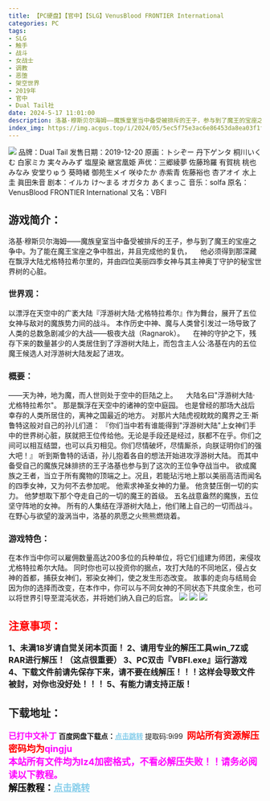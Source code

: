 ```yaml
---
title: 【PC硬盘】【官中】【SLG】VenusBlood FRONTIER International
categories: PC
tags:
- SLG
- 触手
- 战斗
- 女战士
- 调教
- 恶堕
- 架空世界
- 2019年
- 官中
- Dual Tail社
date: 2024-5-17 11:01:00
description: 洛基·穆斯贝尔海姆——魔族皇室当中备受被排斥的王子，参与到了魔王的宝座之争中。为了能在魔王宝座之争中胜出，并且完成他的复仇，他必须得到那深藏在飘浮大陆尤格特拉希尔里的，并由四位美丽四季女神与其主神奥丁守护的秘宝世界树的心脏。
index_img: https://img.acgus.top/i/2024/05/5ec5f75e3ac6e86453da8ea03f1fd9d7.webp
---
```

![](https://img.acgus.top/i/2024/05/5ec5f75e3ac6e86453da8ea03f1fd9d7.webp)
品牌：Dual Tail
发售日期：2019-12-20
原画：トシぞー 丹下ゲンタ 桐川いくむ 白家ミカ 実々みみず 塩屋染 継宮凰姫
声优：三郷綾夢 佐藤玲羅 有賀桃 桃也みなみ 安堂りゅう 葵時緒 御苑生メイ 咲ゆたか 赤紫青 佐藤裕也 杏アオイ 水上圭 眞田朱音
剧本：イルカ け～まる オガタカ あくまっこ
音乐：solfa
原名：VenusBlood FRONTIER International
又名：VBFI

## 游戏简介：
洛基·穆斯贝尔海姆——魔族皇室当中备受被排斥的王子，参与到了魔王的宝座之争中。为了能在魔王宝座之争中胜出，并且完成他的复仇，
　他必须得到那深藏在飘浮大陆尤格特拉希尔里的，并由四位美丽四季女神与其主神奥丁守护的秘宝世界树的心脏。

### 世界观：
以漂浮在天空中的广袤大陆『浮游树大陆·尤格特拉希尔』作为舞台，展开了五位女神与敌对的魔族势力间的战斗。
本作历史中神、魔与人类曾引发过一场导致了人类的总数急剧减少的大战——极夜大战（Ragnarok）。
　在神的守护之下，残存下来的数量甚少的人类居住到了浮游树大陆上，而包含主人公·洛基在内的五位魔王候选人对浮游树大陆发起了进攻。

### 概要：
——天为神，地为魔，而人世则处于空中的巨陆之上。
　大陆名曰"浮游树大陆·尤格特拉希尔"。
那是飘浮在天空中的诸神的空中庭园。
也是曾经的那场大战后幸存的人类所居住的，离神之国最近的地方。
对那片大陆虎视眈眈的魔界之王·斯鲁特这般对自己的孙儿们道：
『你们当中若有谁能得到"浮游树大陆"上女神们手中的世界树心脏，朕就把王位传给他。无论是手段还是经过，朕都不在乎。你们之间可以相互结盟，也可以兵刃相见。你们尽情破坏，尽情厮杀，向朕证明你们的强大吧！』
听到斯鲁特的话语，孙儿抱着各自的想法开始进攻浮游树大陆。
而其中备受自己的魔族兄妹排挤的王子洛基也参与到了这次的王位争夺战当中。
欲成魔族之王者，当立于所有魔物的顶端之上。况且，若能玷污地上那以美丽高洁而闻名的四季女神，又为何不去参加呢。
他索求神圣女神的力量。
他贪婪压倒一切的实力。
他梦想取下那个夺走自己的一切的魔王的首级。
五名战意盎然的魔族，五位坚守阵地的女神。
所有的人集结在浮游树大陆上，他们赌上自己的一切而战斗。
在野心与欲望的漩涡当中，洛基的夙愿之火熊熊燃烧着。

### 游戏特色：
在本作当中你可以雇佣数量高达200多位的兵种单位，将它们组建为师团，来侵攻尤格特拉希尔大陆。
同时你也可以投资你的据点，攻打大陆的不同地区，侵占女神的首都，捕获女神们，邪染女神们，使之发生形态改变。
故事的走向与结局会因为你的选择而改变，在本作中，你可以与不同女神的不同状态下共度余生，也可以将世界引导至混沌状态，并将她们纳入自己的后宫。
![](https://img.acgus.top/i/2024/05/e4403bc0d6adf9f2601de03e2419edb3.webp)
![](https://img.acgus.top/i/2024/05/bbb44058374fa44e8c3d417e76e2f9fa.webp)
![](https://img.acgus.top/i/2024/05/910bdf0372e746e2505b8c5eef95b25c.webp)







## <font color=#FF0000 >注意事项：</font>
<font size=3><b>1、未满18岁请自觉关闭本页面！
2、请用专业的解压工具win_7Z或RAR进行解压！（这点很重要）
3、PC双击『VBFI.exe』运行游戏
4、下载文件前请先保存下来，请不要在线解压！！！这样会导致文件被封，对你也没好处！！！
5、有能力请支持正版！</b></font>

## 下载地址：
<font color=#FF00FF size=3>**已打中文补丁**</font>
<b>百度网盘下载点：</b><a href="https://pan.baidu.com/s/11B8yRdWqR03vzB9_ZCZoNQ?pwd=9i99" style="color: #87CEEB;"><b>点击跳转</b></a> 提取码:9i99
<a style="padding: 0" href="https://post.qingju.org/AD/"><img style="max-width:100%" src="https://img.acgus.top/i/2024/07/478f689b8021d8d499ab43d21acf137a.gif" alt=""></a>
<b><font color=#FF0000 size=4>网站所有资源解压密码均为</b></font><b><font color=#FF00FF size=4>qingju</font><font color=#FF0000 ></font></b><br><b><font color=#FF00FF size=4>本站所有文件均为lz4加密格式，不看必解压失败！！请务必阅读以下教程。</b></font><br><b><font color=#000 size=4>解压教程：</b><a href="https://post.qingju.org/tutorial/000/" style="color: #87CEEB;"><b>点击跳转</b></a>